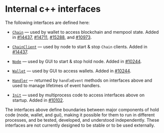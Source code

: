 # Internal c++ interfaces

The following interfaces are defined here:

* [`Chain`](chain.h) — used by wallet to access blockchain and mempool state. Added in [#14437](https://github.com/hold/hold/pull/14437), [#14711](https://github.com/hold/hold/pull/14711), [#15288](https://github.com/hold/hold/pull/15288), and [#10973](https://github.com/hold/hold/pull/10973).

* [`ChainClient`](chain.h) — used by node to start & stop `Chain` clients. Added in [#14437](https://github.com/hold/hold/pull/14437).

* [`Node`](node.h) — used by GUI to start & stop hold node. Added in [#10244](https://github.com/hold/hold/pull/10244).

* [`Wallet`](wallet.h) — used by GUI to access wallets. Added in [#10244](https://github.com/hold/hold/pull/10244).

* [`Handler`](handler.h) — returned by `handleEvent` methods on interfaces above and used to manage lifetimes of event handlers.

* [`Init`](init.h) — used by multiprocess code to access interfaces above on startup. Added in [#10102](https://github.com/hold/hold/pull/10102).

The interfaces above define boundaries between major components of hold code (node, wallet, and gui), making it possible for them to run in different processes, and be tested, developed, and understood independently. These interfaces are not currently designed to be stable or to be used externally.
